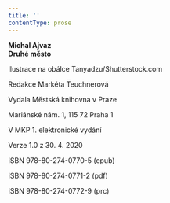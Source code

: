 ```yaml
---
title: ''
contentType: prose
---
```


**Michal Ajvaz  
Druhé město**

  

Ilustrace na obálce Tanyadzu/Shutterstock.com

Redakce Markéta Teuchnerová

  

Vydala Městská knihovna v Praze

Mariánské nám. 1, 115 72 Praha 1

  

V MKP 1. elektronické vydání

Verze 1.0 z 30. 4. 2020

  

ISBN 978-80-274-0770-5 (epub)

ISBN 978-80-274-0771-2 (pdf)

ISBN 978-80-274-0772-9 (prc)
